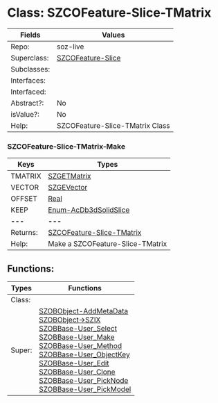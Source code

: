
# Class:	SZCOFeature-Slice-TMatrix

| Fields | Values |
| --------- | --------- |
| Repo: | soz-live |
| Superclass: | [SZCOFeature-Slice](SZCOFeature-Slice.html) |
| Subclasses: |  |
| Interfaces: |  |
| Interfaced: |  |
| Abstract?: | No |
| isValue?: | No |
| Help: | SZCOFeature-Slice-TMatrix Class |

### SZCOFeature-Slice-TMatrix-Make

| Keys | Types |
| --------- | --------- |
| TMATRIX | [SZGETMatrix](SZGETMatrix.html) |
| VECTOR | [SZGEVector](SZGEVector.html) |
| OFFSET | [Real](Real.html) |
| KEEP | [Enum-AcDb3dSolidSlice](Enum-AcDb3dSolidSlice.html) |
| **---** | **---** |
| Returns: | [SZCOFeature-Slice-TMatrix](SZCOFeature-Slice-TMatrix.html) |
| Help: | Make a SZCOFeature-Slice-TMatrix |


## Functions:

| Types | Functions |
| --------- | --------- |
| Class: |  |
| Super: | [SZOBObject-AddMetaData](SZOBObject.html) <br> [SZOBObject->SZIX](SZOBObject.html) <br> [SZOBBase-User_Select](SZOBBase.html) <br> [SZOBBase-User_Make](SZOBBase.html) <br> [SZOBBase-User_Method](SZOBBase.html) <br> [SZOBBase-User_ObjectKey](SZOBBase.html) <br> [SZOBBase-User_Edit](SZOBBase.html) <br> [SZOBBase-User_Clone](SZOBBase.html) <br> [SZOBBase-User_PickNode](SZOBBase.html) <br> [SZOBBase-User_PickModel](SZOBBase.html) |


